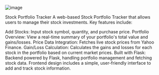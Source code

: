![image](https://github.com/user-attachments/assets/b8cf7c9a-95a1-42ca-b9ea-ae38f20e2602)

Stock Portfolio Tracker
A web-based Stock Portfolio Tracker that allows users to manage their stock investments. Key features include:

Add Stocks: Input stock symbol, quantity, and purchase price.
Portfolio Overview: View a real-time summary of your portfolio's total value and gains/losses.
Price Data Integration: Fetches live stock prices from Yahoo Finance.
Gain/Loss Calculation: Calculates the gains and losses for each stock in the portfolio based on current market prices.
Built with Flask: Backend powered by Flask, handling portfolio management and fetching stock data.
Frontend design includes a simple, user-friendly interface to add and track stock information.

